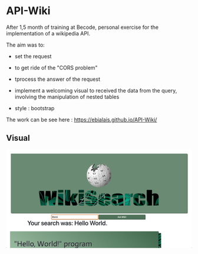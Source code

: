 # API-Wiki


After 1,5 month of training at Becode, personal exercise for the implementation of a wikipedia API.

The aim was to:
 - set the request
 - to get ride of the "CORS problem"
 - tprocess the answer of the request
 - implement a welcoming visual to received the data from the query, involving the manipulation of nested tables
 
 - style : bootstrap
 
 The work can be see here : https://ebialais.github.io/API-Wiki/

 ## Visual

![View]( img/Screenshot.png)

 
 
 
 
